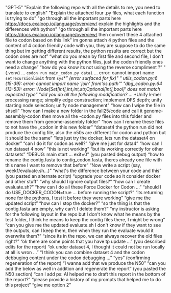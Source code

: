 "GPT-5"
"Explain the following repo with all the details to me, you need to translate to english"
"Explain the attached four .py files, what each function is trying to do"
"go through all the important parts here https://docs.exaloop.io/language/overview/ explain the highlights and the differences with python"
"go through all the important parts here https://docs.exaloop.io/language/overview/ then convert these 4 attached file to codon based on this link"
im gonna attach 4 python files and the content of 4 codon friendly code with you, they are suppose to do the same thing but im getting different results, the python results are correct but the codon ones are not”
“what do you mean by first file and second file, I don't want to change anything with the python files, just the codon friendly ones need a change”
“how do you know its not using the reverse compliment ?”
"(.venv) … `codon run main_codon.py data1` … error: cannot import name `setrecursionlimit` from `sys`**” *(error surfaced for fix)"
" utils_codon.py:6 (15-39): error: cannot import name 'join' from'os.path'"
"dbg_codon.py:64 (13-53): error:
    'Node\[Set\[int\],int,int,str,Optional\[int\],bool\]' does not match
    expected type"
"did you do all the following modification?** … *Unify k‑mer processing range; simplify edge construction; implement DFS depth; unify starting node selection; unify node management"
“how can I wipe the file in shsell”
“how can I make a new folder in the fall25/code and call it genome-assembly-codon then move all the -codon.py files into this folder and remove them from genome-assembly folder”
“how can I rename these files to not have the _codon in this new folder”
“dataset4 the python run did not produce the config file, also the n50s are different for codon and python but it should be the same”
“lets just try the docker, lets run the dataset4 on docker”
“can I do it for codon as well?”
“give me just for data4”
“how can I run dataset 4 now”
“this is not working”
“but its working correctly for other datasets”
“DEBUG: main start … exit=0” (you pasted debug output)
“how to rename the contig.fasta to contig_codon.fasta, theres already one file with this name I want to remove that before”
“Now write a script (say, week1/evaluate.sh…)”
“what's the difference between your code and this” (you pasted an alternate script)
“upgrade your code so it consider docker and other stuff”
“why should I ignore output files?”
“how can I create evaluate.sh?”
“how can I do all these Force Docker for Codon …”
“should I do USE_DOCKER_CODON=true … before running the script?”
“its returning none for the pythons, I test it before they were working”
“give me the updated script”
“how can I stop the docker?”
“so the thing is that the contig.fasta are empty, why can't I delete them?”
“my instructor is asking for the following layout in the repo but I don't know what he means by the test folder, I think he means to keep the contig files there, I might be wrong”
“can you give me the updated evaluate.sh I don't know if they want to see the outputs, can I keep them, then when they run the evaluate would it overwrite them?”
“since its in the repo, we can always recover the old files right?”
“ok there are some points that you have tp update …” (you described edits for the report)
“ok under dataset 4, I thought it could not be run locally at all is wron …”
“I think you can combine dataset 4 and the codon debbuging content under the codon debugging …”
“yes” (confirming regeneration of the report)
“I wanna add that we produce the N50”
“can you add the below as well in addition and regenerate the report” (you pasted the N50 section)
“can I add ps: AI helped me to draft this report in the bottom of the report?”
“please provide a history of my prompts that helped me to do this project”
“give me option 2”